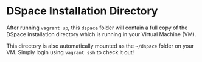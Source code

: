 DSpace Installation Directory
================================

After running `vagrant up`, this `dspace` folder will contain 
a full copy of the DSpace installation directory which is running
in your Virtual Machine (VM).

This directory is also automatically mounted as the `~/dspace` folder
on your VM. Simply login using `vagrant ssh` to check it out!